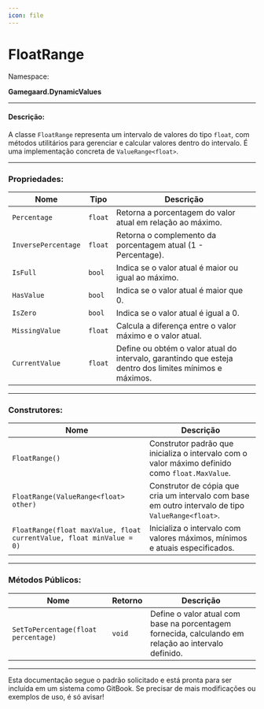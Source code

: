 ```yaml
---
icon: file
---
```


# FloatRange

Namespace:

**Gamegaard.DynamicValues**

***

#### Descrição:

A classe `FloatRange` representa um intervalo de valores do tipo `float`, com métodos utilitários para gerenciar e calcular valores dentro do intervalo. É uma implementação concreta de `ValueRange<float>`.

***

### Propriedades:

| Nome                | Tipo    | Descrição                                                                                               |
| ------------------- | ------- | ------------------------------------------------------------------------------------------------------- |
| `Percentage`        | `float` | Retorna a porcentagem do valor atual em relação ao máximo.                                              |
| `InversePercentage` | `float` | Retorna o complemento da porcentagem atual (1 - Percentage).                                            |
| `IsFull`            | `bool`  | Indica se o valor atual é maior ou igual ao máximo.                                                     |
| `HasValue`          | `bool`  | Indica se o valor atual é maior que 0.                                                                  |
| `IsZero`            | `bool`  | Indica se o valor atual é igual a 0.                                                                    |
| `MissingValue`      | `float` | Calcula a diferença entre o valor máximo e o valor atual.                                               |
| `CurrentValue`      | `float` | Define ou obtém o valor atual do intervalo, garantindo que esteja dentro dos limites mínimos e máximos. |

***

### Construtores:

| Nome                                                                 | Descrição                                                                                          |
| -------------------------------------------------------------------- | -------------------------------------------------------------------------------------------------- |
| `FloatRange()`                                                       | Construtor padrão que inicializa o intervalo com o valor máximo definido como `float.MaxValue`.    |
| `FloatRange(ValueRange<float> other)`                                | Construtor de cópia que cria um intervalo com base em outro intervalo de tipo `ValueRange<float>`. |
| `FloatRange(float maxValue, float currentValue, float minValue = 0)` | Inicializa o intervalo com valores máximos, mínimos e atuais especificados.                        |

***

### Métodos Públicos:

| Nome                                | Retorno | Descrição                                                                                            |
| ----------------------------------- | ------- | ---------------------------------------------------------------------------------------------------- |
| `SetToPercentage(float percentage)` | `void`  | Define o valor atual com base na porcentagem fornecida, calculando em relação ao intervalo definido. |

***

Esta documentação segue o padrão solicitado e está pronta para ser incluída em um sistema como GitBook. Se precisar de mais modificações ou exemplos de uso, é só avisar!
